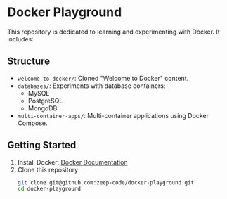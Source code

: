 # Docker Playground

This repository is dedicated to learning and experimenting with Docker. It includes:

## Structure
- `welcome-to-docker/`: Cloned "Welcome to Docker" content.
- `databases/`: Experiments with database containers:
  - MySQL
  - PostgreSQL
  - MongoDB
- `multi-container-apps/`: Multi-container applications using Docker Compose.

## Getting Started
1. Install Docker: [Docker Documentation](https://docs.docker.com/get-docker/)
2. Clone this repository:
   ```bash
   git clone git@github.com:zeep-code/docker-playground.git
   cd docker-playground

